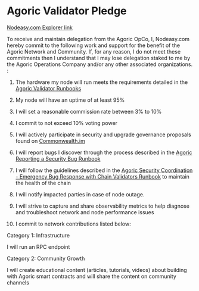 # Agoric Validator Pledge

[Nodeasy.com Explorer link](https://main.explorer.agoric.net/validator/agoricvaloper16phwt7l6kl4zvr0mu25nxevte5qvm3wa30h9rg)

To receive and maintain delegation from the Agoric OpCo, I, Nodeasy.com hereby commit to the following work and support for the benefit of the Agoric Network and 
Community. If, for any reason, I do not meet these commitments then I understand that I may lose delegation staked to me by the Agoric Operations Company and/or any other associated organizations. :

1. The hardware my node will run meets the requirements detailed in the [Agoric Validator Runbooks](https://github.com/Agoric/agoric-sdk/wiki/Runbook%...)

2. My node will have an uptime of at least 95%

3. I will set a reasonable commission rate between 3% to 10%

4. I commit to not exceed 10% voting power

5. I will actively participate in security and upgrade governance proposals found on [Commonwealth.im](https://commonwealth.im/agoric)

6. I will report bugs I discover through the process described in the [Agoric Reporting a Security Bug Runbook](https://github.com/Agoric/agoric-sdk/wiki/Runbook%...)

7. I will follow the guidelines described in the [Agoric Security Coordination - Emergency Bug Response with Chain Validators Runbook](https://github.com/Agoric/agoric-sdk/wiki/Runbook%...) to maintain the health of the chain

8. I will notify impacted parties in case of node outage.

9. I will strive to capture and share observability metrics to help diagnose and troubleshoot network and node performance issues

10. I commit to network contributions listed below:

Category 1: Infrastructure

I will run an RPC endpoint


Category 2: Community Growth

I will create educational content (articles, tutorials, videos) about building with Agoric smart contracts and will share the content on community channels
